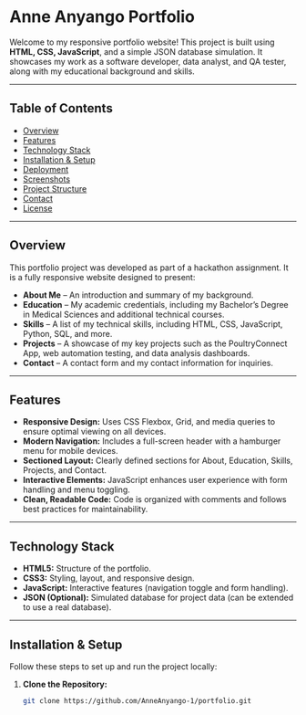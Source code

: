 # Anne Anyango Portfolio

Welcome to my responsive portfolio website! This project is built using **HTML, CSS, JavaScript**, and a simple JSON database simulation. It showcases my work as a software developer, data analyst, and QA tester, along with my educational background and skills.

---

## Table of Contents

- [Overview](#overview)
- [Features](#features)
- [Technology Stack](#technology-stack)
- [Installation & Setup](#installation--setup)
- [Deployment](#deployment)
- [Screenshots](#screenshots)
- [Project Structure](#project-structure)
- [Contact](#contact)
- [License](#license)

---

## Overview

This portfolio project was developed as part of a hackathon assignment. It is a fully responsive website designed to present:
- **About Me** – An introduction and summary of my background.
- **Education** – My academic credentials, including my Bachelor’s Degree in Medical Sciences and additional technical courses.
- **Skills** – A list of my technical skills, including HTML, CSS, JavaScript, Python, SQL, and more.
- **Projects** – A showcase of my key projects such as the PoultryConnect App, web automation testing, and data analysis dashboards.
- **Contact** – A contact form and my contact information for inquiries.

---

## Features

- **Responsive Design:** Uses CSS Flexbox, Grid, and media queries to ensure optimal viewing on all devices.
- **Modern Navigation:** Includes a full-screen header with a hamburger menu for mobile devices.
- **Sectioned Layout:** Clearly defined sections for About, Education, Skills, Projects, and Contact.
- **Interactive Elements:** JavaScript enhances user experience with form handling and menu toggling.
- **Clean, Readable Code:** Code is organized with comments and follows best practices for maintainability.

---

## Technology Stack

- **HTML5:** Structure of the portfolio.
- **CSS3:** Styling, layout, and responsive design.
- **JavaScript:** Interactive features (navigation toggle and form handling).
- **JSON (Optional):** Simulated database for project data (can be extended to use a real database).

---

## Installation & Setup

Follow these steps to set up and run the project locally:

1. **Clone the Repository:**

   ```bash
   git clone https://github.com/AnneAnyango-1/portfolio.git
